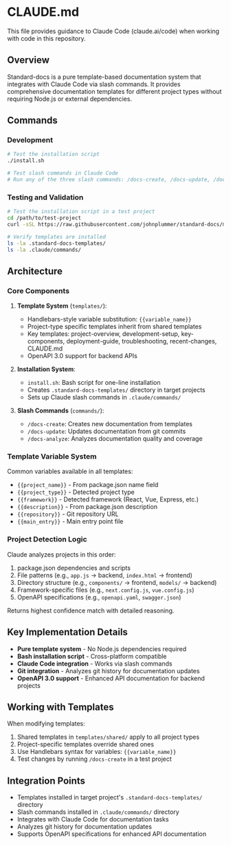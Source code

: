 # CLAUDE.md

This file provides guidance to Claude Code (claude.ai/code) when working with code in this repository.

## Overview

Standard-docs is a pure template-based documentation system that integrates with Claude Code via slash commands. It provides comprehensive documentation templates for different project types without requiring Node.js or external dependencies.

## Commands

### Development

```bash
# Test the installation script
./install.sh

# Test slash commands in Claude Code
# Run any of the three slash commands: /docs-create, /docs-update, /docs-analyze
```

### Testing and Validation

```bash
# Test the installation script in a test project
cd /path/to/test-project
curl -sSL https://raw.githubusercontent.com/johnplummer/standard-docs/main/install.sh | bash

# Verify templates are installed
ls -la .standard-docs-templates/
ls -la .claude/commands/
```

## Architecture

### Core Components

1. **Template System** (`templates/`):
   - Handlebars-style variable substitution: `{{variable_name}}`
   - Project-type specific templates inherit from shared templates
   - Key templates: project-overview, development-setup, key-components, deployment-guide, troubleshooting, recent-changes, CLAUDE.md
   - OpenAPI 3.0 support for backend APIs

2. **Installation System**:
   - `install.sh`: Bash script for one-line installation
   - Creates `.standard-docs-templates/` directory in target projects
   - Sets up Claude slash commands in `.claude/commands/`

3. **Slash Commands** (`commands/`):
   - `/docs-create`: Creates new documentation from templates
   - `/docs-update`: Updates documentation from git commits
   - `/docs-analyze`: Analyzes documentation quality and coverage

### Template Variable System

Common variables available in all templates:

- `{{project_name}}` - From package.json name field
- `{{project_type}}` - Detected project type
- `{{framework}}` - Detected framework (React, Vue, Express, etc.)
- `{{description}}` - From package.json description
- `{{repository}}` - Git repository URL
- `{{main_entry}}` - Main entry point file

### Project Detection Logic

Claude analyzes projects in this order:

1. package.json dependencies and scripts
2. File patterns (e.g., `app.js` → backend, `index.html` → frontend)
3. Directory structure (e.g., `components/` → frontend, `models/` → backend)
4. Framework-specific files (e.g., `next.config.js`, `vue.config.js`)
5. OpenAPI specifications (e.g., `openapi.yaml`, `swagger.json`)

Returns highest confidence match with detailed reasoning.

## Key Implementation Details

- **Pure template system** - No Node.js dependencies required
- **Bash installation script** - Cross-platform compatible
- **Claude Code integration** - Works via slash commands
- **Git integration** - Analyzes git history for documentation updates
- **OpenAPI 3.0 support** - Enhanced API documentation for backend projects

## Working with Templates

When modifying templates:

1. Shared templates in `templates/shared/` apply to all project types
2. Project-specific templates override shared ones
3. Use Handlebars syntax for variables: `{{variable_name}}`
4. Test changes by running `/docs-create` in a test project

## Integration Points

- Templates installed in target project's `.standard-docs-templates/` directory
- Slash commands installed in `.claude/commands/` directory
- Integrates with Claude Code for documentation tasks
- Analyzes git history for documentation updates
- Supports OpenAPI specifications for enhanced API documentation
